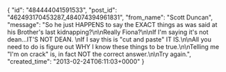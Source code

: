  {
   "id": "484444041591533",
   "post_id": "462493170453287_484074394961831",
   "from_name": "Scott Duncan",
   "message": "So he just HAPPENS to say the EXACT things as was said at his Brother's last kidnapping?\n\nReally Fiona?\n\nIf I'm saying it's not dean...IT'S NOT DEAN. \nIf I say this is \"cut and paste\" IT IS.\n\nAll you need to do is figure out WHY I know these things to be true.\n\nTelling me \"I'm on crack\" is, in fact NOT the correct answer.\n\nTry again.",
   "created_time": "2013-02-24T06:11:03+0000"
 }
